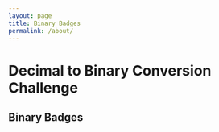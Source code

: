 ```yaml
---
layout: page
title: Binary Badges
permalink: /about/
---
```

<html lang="en">
<head>
  <meta charset="UTF-8">
  <title>Binary Conversion Challenge</title>
  <style>
    /* Your CSS styles can be placed here */
    /* Example styles for badges */
    .binary-digit {
      font-size: 24px;
      margin: 0 4px;
    }
    .binary-one {
      color: green; /* Color for '1' in the badge */
    }
  </style>
</head>
<body>
  <h1>Decimal to Binary Conversion Challenge</h1>

  <div id="conversionChallenge">
    <!-- The challenge items will be dynamically generated here -->
    <!-- Each challenge will include a decimal number and input field -->
  </div>

  <h2>Binary Badges</h2>
  <div id="binaryBadge">
    <!-- The binary badges earned by the user will be displayed here -->
    <!-- Example: 110 (representing two badges earned) -->
  </div>

  <script>
    // Sample Decimal Numbers for Conversion
const decimalNumbers = [10, 25, 36, 47, 58];

// Store user progress and badge earning status
const userProgress = {
  challengesCompleted: 0,
  overTenMinutes: 0,
  overThirtyMinutes: 0,
};

function generateConversionChallenge() {
  const challengeSection = document.getElementById('conversionChallenge');

  decimalNumbers.forEach((number, index) => {
    const challengeDiv = document.createElement('div');
    challengeDiv.classList.add('challenge-item');

    const decimalLabel = document.createElement('label');
    decimalLabel.textContent = `Decimal Number: ${number}`;
    challengeDiv.appendChild(decimalLabel);

    const inputField = document.createElement('input');
    inputField.setAttribute('type', 'text');
    inputField.setAttribute('placeholder', 'Enter Binary');
    inputField.classList.add('binary-input');
    challengeDiv.appendChild(inputField);

    const checkButton = document.createElement('button');
    checkButton.textContent = 'Check Answer';
    checkButton.addEventListener('click', () => {
      const userAnswer = inputField.value.trim();
      const correctAnswer = convertToBinary(number);

      if (userAnswer === correctAnswer) {
        alert('Correct! Great job.');

        // Update user progress
        userProgress.challengesCompleted++;
        userProgress.overTenMinutes = isOverTenMinutes(userProgress.challengesCompleted);
        userProgress.overThirtyMinutes = isOverThirtyMinutes(userProgress.challengesCompleted);

        // Check if the user has earned a badge
        awardBinaryBadge();
      } else {
        alert('Incorrect. Try again!');
      }
    });
    challengeDiv.appendChild(checkButton);

    challengeSection.appendChild(challengeDiv);
  });
}

function awardBinaryBadge() {
  const binaryBadgeElement = document.getElementById('binaryBadge');
  binaryBadgeElement.innerHTML = '';

  // Logic gate: AND gate for earning a badge
  const badgeEarned = performOR(userProgress.overThirtyMinutes, performAND(userProgress.overTenMinutes, userProgress.challengesCompleted >= 3));

  if (badgeEarned) {
    userProgress.badgesEarned++;
  }

  for (let i = 0; i < userProgress.badgesEarned; i++) {
    const span = document.createElement('span');
    span.textContent = '1';
    span.classList.add('binary-digit', 'binary-one');
    binaryBadgeElement.appendChild(span);
  }
}

function isOverThirtyMinutes(challengesCompleted) {
  return challengesCompleted >= 5; // Assuming 5 challenges completed equals over 30 minutes
}

function isOverTenMinutes(challengesCompleted) {
  return challengesCompleted >= 2; // Assuming 2 challenges completed equals over 10 minutes
}

function performOR(flag1, flag2) {
  return flag1 || flag2;
}

function performAND(flag1, flag2) {
  return flag1 && flag2;
}

function convertToBinary(decimalNumber) {
  return (decimalNumber >>> 0).toString(2);
}

window.onload = function () {
  generateConversionChallenge();
};

  </script>
</body>
</html>


